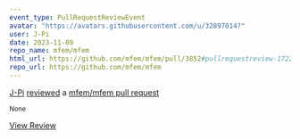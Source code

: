```yaml
---
event_type: PullRequestReviewEvent
avatar: "https://avatars.githubusercontent.com/u/32897014?"
user: J-Pi
date: 2023-11-09
repo_name: mfem/mfem
html_url: https://github.com/mfem/mfem/pull/3852#pullrequestreview-1722851482
repo_url: https://github.com/mfem/mfem
---
```


<a href='https://github.com/J-Pi' target='_blank'>J-Pi</a> <a href='https://github.com/mfem/mfem/pull/3852#pullrequestreview-1722851482' target='_blank'>reviewed</a> a <a href='https://github.com/mfem/mfem/pull/3852' target='_blank'>mfem/mfem pull request</a>

<small>None</small>

<a href='https://github.com/mfem/mfem/pull/3852#pullrequestreview-1722851482' target='_blank'>View Review</a>